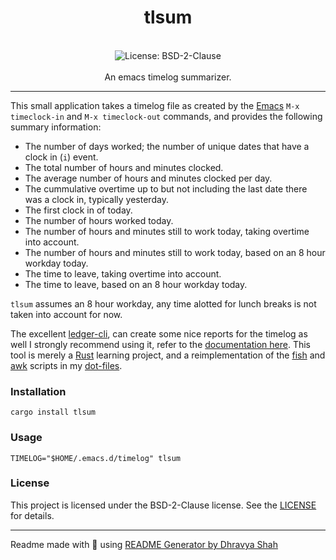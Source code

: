 <div align="center">
<h1 align="center">tlsum</h1>
<br />
<img alt="License: BSD-2-Clause" src="https://img.shields.io/badge/License-BSD-blue" /><br>
<br>
An emacs timelog summarizer.
</div>

***
This small application takes a timelog file as created by the
[Emacs](https://www.gnu.org/software/emacs/) `M-x timeclock-in` and
`M-x timeclock-out` commands, and provides the following summary information:
- The number of days worked; the number of unique dates that have a clock in (`i`) event.
- The total number of hours and minutes clocked.
- The average number of hours and minutes clocked per day.
- The cummulative overtime up to but not including the last date there was a clock in, typically yesterday.
- The first clock in of today.
- The number of hours worked today.
- The number of hours and minutes still to work today, taking overtime into account.
- The number of hours and minutes still to work today, based on an 8 hour workday today.
- The time to leave, taking overtime into account.
- The time to leave, based on an 8 hour workday today.
  
`tlsum` assumes an 8 hour workday, any time alotted for lunch breaks is not taken into account for now.

The excellent [ledger-cli](https://www.ledger-cli.org/), can create some nice 
reports for the timelog as well I strongly recommend using it, refer to the 
[documentation here](https://www.ledger-cli.org/3.0/doc/ledger3.html#Time-Keeping).
This tool is merely a [Rust](https://www.rust-lang.org/) learning project,
and a reimplementation of the [fish](https://fishshell.com/)
and [awk](https://en.wikipedia.org/wiki/AWK)
scripts in my [dot-files](https://github.com/basbossink/dot-files-via-chezmoi).

### Installation
```
cargo install tlsum
```

### Usage
```
TIMELOG="$HOME/.emacs.d/timelog" tlsum
```

### License
This project is licensed under the BSD-2-Clause license. See the [LICENSE](LICENSE) for details.

***
Readme made with 💖 using [README Generator by Dhravya Shah](https://github.com/Dhravya/readme-generator)